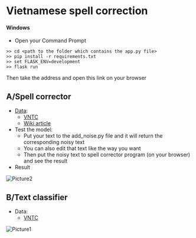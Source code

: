  # Vietnamese spell correction

 #### Windows
 
- Open your Command Prompt
```
>> cd <path to the folder which contains the app.py file>
>> pip install -r requirements.txt
>> set FLASK_ENV=development
>> flask run 
```
 Then take the address and open this link on your browser

## A/Spell corrector
- [Data](https://drive.google.com/drive/folders/1THy6bN6pwHEmRvLxfiGcW8dez5VwxzvG?usp=sharing): 
  - [VNTC](https://github.com/duyvuleo/VNTC)     
  - [Wiki article](https://dumps.wikimedia.org/viwiki/latest/)      
- Test the model:
  - Put your text to the add_noise.py file and it will return the corresponding noisy text
  - You can also edit that text like the way you want
  - Then put the noisy text to spell corrector program (on your browser) and see the result
 - Result
 
 ![Picture2](https://user-images.githubusercontent.com/52401767/69839859-e4680d80-128b-11ea-827d-80edb0b959de.png)
  
 ## B/Text classifier
- Data: 
  - [VNTC](https://github.com/duyvuleo/VNTC)
    
![Picture1](https://user-images.githubusercontent.com/52401767/69839826-c13d5e00-128b-11ea-84f2-61b9112a2058.png)




